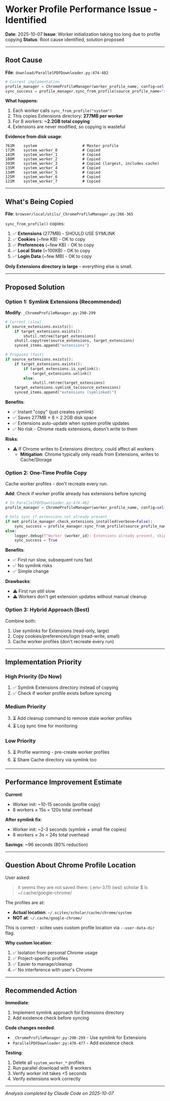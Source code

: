 # Worker Profile Performance Issue - Identified

**Date**: 2025-10-07
**Issue**: Worker initialization taking too long due to profile copying
**Status**: Root cause identified, solution proposed

---

## Root Cause

**File**: `download/ParallelPDFDownloader.py:474-482`

```python
# Current implementation
profile_manager = ChromeProfileManager(worker_profile_name, config=self.config)
sync_success = profile_manager.sync_from_profile(source_profile_name="system")
```

**What happens**:
1. Each worker calls `sync_from_profile("system")`
2. This copies Extensions directory: **277MB per worker**
3. For 8 workers: **~2.2GB total copying**
4. Extensions are never modified, so copying is wasteful

**Evidence from disk usage**:
```
761M    system                    # Master profile
172M    system_worker_0           # Copied
141M    system_worker_1           # Copied
180M    system_worker_2           # Copied
393M    system_worker_3           # Copied (largest, includes cache)
135M    system_worker_4           # Copied
134M    system_worker_5           # Copied
125M    system_worker_6           # Copied
121M    system_worker_7           # Copied
```

---

## What's Being Copied

**File**: `browser/local/utils/_ChromeProfileManager.py:266-365`

`sync_from_profile()` copies:
1. ✅ **Extensions** (277MB) - SHOULD USE SYMLINK
2. ✅ **Cookies** (~few KB) - OK to copy
3. ✅ **Preferences** (~few KB) - OK to copy
4. ✅ **Local State** (~100KB) - OK to copy
5. ✅ **Login Data** (~few MB) - OK to copy

**Only Extensions directory is large** - everything else is small.

---

## Proposed Solution

### Option 1: Symlink Extensions (Recommended)

**Modify**: `_ChromeProfileManager.py:290-299`

```python
# Current (slow)
if source_extensions.exists():
    if target_extensions.exists():
        shutil.rmtree(target_extensions)
    shutil.copytree(source_extensions, target_extensions)
    synced_items.append("extensions")

# Proposed (fast)
if source_extensions.exists():
    if target_extensions.exists():
        if target_extensions.is_symlink():
            target_extensions.unlink()
        else:
            shutil.rmtree(target_extensions)
    target_extensions.symlink_to(source_extensions)
    synced_items.append("extensions (symlinked)")
```

**Benefits**:
- ✅ Instant "copy" (just creates symlink)
- ✅ Saves 277MB × 8 = 2.2GB disk space
- ✅ Extensions auto-update when system profile updates
- ✅ No risk - Chrome reads extensions, doesn't write to them

**Risks**:
- ⚠️ If Chrome writes to Extensions directory, could affect all workers
  - **Mitigation**: Chrome typically only reads from Extensions, writes to Cache/Storage

### Option 2: One-Time Profile Copy

Cache worker profiles - don't recreate every run.

**Add**: Check if worker profile already has extensions before syncing

```python
# In ParallelPDFDownloader.py:474-482
profile_manager = ChromeProfileManager(worker_profile_name, config=self.config)

# Only sync if extensions not already present
if not profile_manager.check_extensions_installed(verbose=False):
    sync_success = profile_manager.sync_from_profile(source_profile_name="system")
else:
    logger.debug(f"Worker {worker_id}: Extensions already present, skipping sync")
    sync_success = True
```

**Benefits**:
- ✅ First run slow, subsequent runs fast
- ✅ No symlink risks
- ✅ Simple change

**Drawbacks**:
- ⚠️ First run still slow
- ⚠️ Workers don't get extension updates without manual cleanup

### Option 3: Hybrid Approach (Best)

Combine both:
1. Use symlinks for Extensions (read-only, large)
2. Copy cookies/preferences/login (read-write, small)
3. Cache worker profiles (don't recreate every run)

---

## Implementation Priority

### High Priority (Do Now)
1. ✅ Symlink Extensions directory instead of copying
2. ✅ Check if worker profile exists before syncing

### Medium Priority
3. ⏳ Add cleanup command to remove stale worker profiles
4. ⏳ Log sync time for monitoring

### Low Priority
5. ⏳ Profile warming - pre-create worker profiles
6. ⏳ Share Cache directory via symlink too

---

## Performance Improvement Estimate

**Current**:
- Worker init: ~10-15 seconds (profile copy)
- 8 workers × 15s = 120s total overhead

**After symlink fix**:
- Worker init: ~2-3 seconds (symlink + small file copies)
- 8 workers × 3s = 24s total overhead

**Savings**: ~96 seconds (80% reduction)

---

## Question About Chrome Profile Location

User asked:
> it seems they are not saved there: (.env-3.11) (wsl) scholar $ ls ~/.cache/google-chrome/

The profiles are at:
- **Actual location**: `~/.scitex/scholar/cache/chrome/system`
- **NOT at**: `~/.cache/google-chrome/`

This is correct - scitex uses custom profile location via `--user-data-dir` flag.

**Why custom location**:
1. ✅ Isolation from personal Chrome usage
2. ✅ Project-specific profiles
3. ✅ Easier to manage/cleanup
4. ✅ No interference with user's Chrome

---

## Recommended Action

**Immediate**:
1. Implement symlink approach for Extensions directory
2. Add existence check before syncing

**Code changes needed**:
- `_ChromeProfileManager.py:290-299` - Use symlink for Extensions
- `ParallelPDFDownloader.py:476-477` - Add existence check

**Testing**:
1. Delete all `system_worker_*` profiles
2. Run parallel download with 8 workers
3. Verify worker init takes <5 seconds
4. Verify extensions work correctly

---

*Analysis completed by Claude Code on 2025-10-07*
